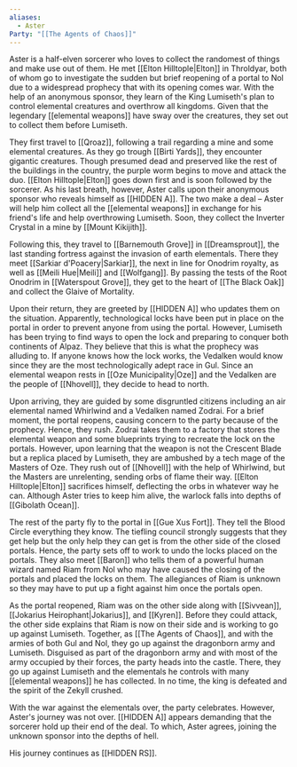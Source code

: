 ```yaml
---
aliases:
  - Aster
Party: "[[The Agents of Chaos]]"
---
```

Aster is a half-elven sorcerer who loves to collect the randomest of things and make use out of them. He met [[Elton Hilltople|Elton]] in Throldyar, both of whom go to investigate the sudden but brief reopening of a portal to Nol due to a widespread prophecy that with its opening comes war. With the help of an anonymous sponsor, they learn of the King Lumiseth's plan to control elemental creatures and overthrow all kingdoms. Given that the legendary [[elemental weapons]] have sway over the creatures, they set out to collect them before Lumiseth.

They first travel to [[Qroaz]], following a trail regarding a mine and some elemental creatures. As they go trough [[Birti Yards]], they encounter gigantic creatures. Though presumed dead and preserved like the rest of the buildings in the country, the purple worm begins to move and attack the duo. [[Elton Hilltople|Elton]] goes down first and is soon followed by the sorcerer. As his last breath, however, Aster calls upon their anonymous sponsor who reveals himself as [[HIDDEN A]]. The two make a deal – Aster will help him collect all the [[elemental weapons]] in exchange for his friend's life and help overthrowing Lumiseth. Soon, they collect the Inverter Crystal in a mine by [[Mount Kikijith]].

Following this, they travel to [[Barnemouth Grove]] in [[Dreamsprout]], the last standing fortress against the invasion of earth elementals. There they meet [[Sarkiar d'Poacery|Sarkiar]], the next in line for Onodrim royalty, as well as [[Meili Hue|Meili]] and [[Wolfgang]]. By passing the tests of the Root Onodrim in [[Waterspout Grove]], they get to the heart of [[The Black Oak]] and collect the Glaive of Mortality. 

Upon their return, they are greeted by [[HIDDEN A]] who updates them on the situation. Apparently, technological locks have been put in place on the portal in order to prevent anyone from using the portal. However, Lumiseth has been trying to find ways to open the lock and preparing to conquer both continents of Alpaz. They believe that this is what the prophecy was alluding to. If anyone knows how the lock works, the Vedalken would know since they are the most technologically adept race in Gul. Since an elemental weapon rests in [[Oze Municipality|Oze]] and the Vedalken are the people of [[Nhovell]], they decide to head to north. 

Upon arriving, they are guided by some disgruntled citizens including an air elemental named Whirlwind and a Vedalken named Zodrai. For a brief moment, the portal reopens, causing concern to the party because of the prophecy. Hence, they rush. Zodrai takes them to a factory that stores the elemental weapon and some blueprints trying to recreate the lock on the portals. However, upon learning that the weapon is not the Crescent Blade but a replica placed by Lumiseth, they are ambushed by a tech mage of the Masters of Oze. They rush out of [[Nhovell]] with the help of Whirlwind, but the Masters are unrelenting, sending orbs of flame their way. [[Elton Hilltople|Elton]] sacrifices himself, deflecting the orbs in whatever way he can. Although Aster tries to keep him alive, the warlock falls into depths of [[Gibolath Ocean]].

The rest of the party fly to the portal in [[Gue Xus Fort]]. They tell the Blood Circle everything they know. The tiefling council strongly suggests that they get help but the only help they can get is from the other side of the closed portals. Hence, the party sets off to work to undo the locks placed on the portals. They also meet [[Baron]] who tells them of a powerful human wizard named Riam from Nol who may have caused the closing of the portals and placed the locks on them. The allegiances of Riam is unknown so they may have to put up a fight against him once the portals open. 

As the portal reopened, Riam was on the other side along with [[Sivvean]], [[Jokarius Heirophant|Jokarius]], and [[Kyren]]. Before they could attack, the other side explains that Riam is now on their side and is working to go up against Lumiseth. Together, as [[The Agents of Chaos]], and with the armies of both Gul and Nol, they go up against the dragonborn army and Lumiseth. Disguised as part of the dragonborn army and with most of the army occupied by their forces, the party heads into the castle. There, they go up against Lumiseth and the elementals he controls with many [[elemental weapons]] he has collected. In no time, the king is defeated and the spirit of the Zekyll crushed.

With the war against the elementals over, the party celebrates. However, Aster's journey was not over. [[HIDDEN A]] appears demanding that the sorcerer hold up their end of the deal. To which, Aster agrees, joining the unknown sponsor into the depths of hell.

His journey continues as [[HIDDEN RS]].